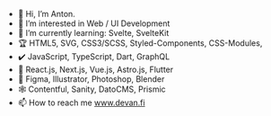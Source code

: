 - 👋 Hi, I’m Anton.
- 👀 I’m interested in Web / UI Development
- 🌱 I’m currently learning: Svelte, SvelteKit
- 🏆 HTML5, SVG, CSS3/SCSS, Styled-Components, CSS-Modules, 
- ✔️ JavaScript, TypeScript, Dart, GraphQL
- 👻 React.js, Next.js, Vue.js, Astro.js, Flutter
- 🎨 Figma, Illustrator, Photoshop, Blender
- 🕸️ Contentful, Sanity, DatoCMS, Prismic 
- 📫 How to reach me www.devan.fi



<!---
jnetc/jnetc is a ✨ special ✨ repository because its `README.md` (this file) appears on your GitHub profile.
You can click the Preview link to take a look at your changes.
--->
